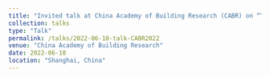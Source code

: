 ```yaml
---
title: "Invited talk at China Academy of Building Research (CABR) on “The Opportunities and Challenges of Reinforcement Learning for Smart Building Control”"
collection: talks
type: "Talk"
permalink: /talks/2022-06-10-talk-CABR2022
venue: "China Academy of Building Research"
date: 2022-06-10
location: "Shanghai, China"
---
```


